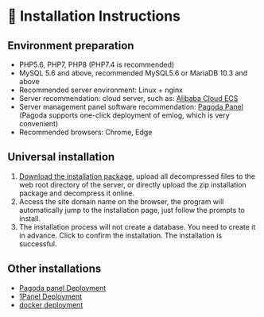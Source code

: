 # &#x1f347; Installation Instructions

## Environment preparation

* PHP5.6, PHP7, PHP8 (PHP7.4 is recommended)
* MySQL 5.6 and above, recommended MySQL5.6 or MariaDB 10.3 and above
* Recommended server environment: Linux + nginx
* Server recommendation: cloud server, such as: [Alibaba Cloud ECS](https://www.aliyun.com/daily-act/ecs/activity_selection?userCode=n4ts9qpa)
* Server management panel software recommendation: [Pagoda Panel](https://www.bt.cn/) (Pagoda supports one-click deployment of emlog, which is very convenient)
* Recommended browsers: Chrome, Edge

## Universal installation

1. [Download the installation package](https://www.emlog.net/download/zip), upload all decompressed files to the web root directory of the server, or directly upload the zip installation package and decompress it online.
2. Access the site domain name on the browser, the program will automatically jump to the installation page, just follow the prompts to install.
3. The installation process will not create a database. You need to create it in advance. Click to confirm the installation. The installation is successful.

## Other installations

- [Pagoda panel Deployment](install_bt/)
- [1Panel Deployment](install_1panel/)
- [docker deployment](install_docker/)

